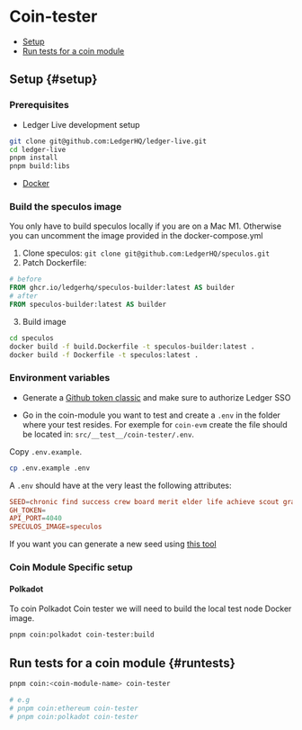 # Coin-tester

- [Setup](#setup)
- [Run tests for a coin module](#runtests)

## Setup {#setup}

### Prerequisites

- Ledger Live development setup

```sh
git clone git@github.com:LedgerHQ/ledger-live.git
cd ledger-live
pnpm install
pnpm build:libs
```

- [Docker](https://docs.docker.com/engine/install)

### Build the speculos image

You only have to build speculos locally if you are on a Mac M1. Otherwise you can uncomment the image provided in the docker-compose.yml

1. Clone speculos: `git clone git@github.com:LedgerHQ/speculos.git`
2. Patch Dockerfile:

```Dockerfile
# before
FROM ghcr.io/ledgerhq/speculos-builder:latest AS builder
# after
FROM speculos-builder:latest AS builder
```

3. Build image
```sh
cd speculos
docker build -f build.Dockerfile -t speculos-builder:latest .
docker build -f Dockerfile -t speculos:latest .
```

### Environment variables

- Generate a [Github token classic](https://github.com/settings/tokens) and make sure to authorize Ledger SSO

- Go in the coin-module you want to test and create a `.env` in the folder where your test resides.
For exemple for `coin-evm` create the file should be located in: `src/__test__/coin-tester/.env`.

Copy `.env.example`.

```bash
cp .env.example .env
```

A `.env` should have at the very least the following attributes:

```conf
SEED=chronic find success crew board merit elder life achieve scout gravity soul brief pen job
GH_TOKEN=
API_PORT=4040
SPECULOS_IMAGE=speculos
```

If you want you can generate a new seed using [this tool](https://iancoleman.io/bip39/)

### Coin Module Specific setup

#### Polkadot

To coin Polkadot Coin tester we will need to build the local test node Docker image.

```sh
pnpm coin:polkadot coin-tester:build
```

## Run tests for a coin module {#runtests}

```sh
pnpm coin:<coin-module-name> coin-tester

# e.g
# pnpm coin:ethereum coin-tester
# pnpm coin:polkadot coin-tester
```
